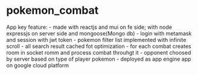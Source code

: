 # pokemon_combat
App key feature: 
     - made with reactjs and mui on fe side; with node expressjs on server side and mongoose(Mongo db)
     - login with metamask and session with jwt token
     - pokemon filter list implemented with infinite scroll
     - all search result cached fot optimization
     - for each combat creates room in socket romm and process combat throuhgt it
     - opponent choosed by server based on type of player pokemon
     - deployed as app engine app on google cloud platform